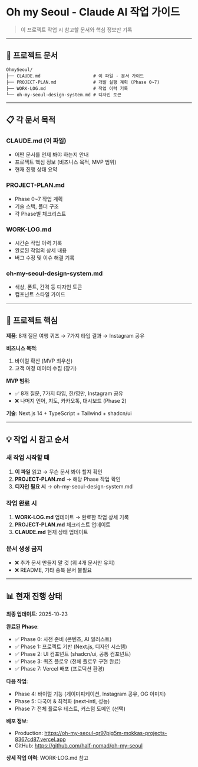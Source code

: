 # Oh my Seoul - Claude AI 작업 가이드

> 이 프로젝트 작업 시 참고할 문서와 핵심 정보만 기록

---

## 📁 프로젝트 문서

```
OhmySeoul/
├── CLAUDE.md                    # 이 파일 - 문서 가이드
├── PROJECT-PLAN.md              # 개발 실행 계획 (Phase 0~7)
├── WORK-LOG.md                  # 작업 이력 기록
└── oh-my-seoul-design-system.md # 디자인 토큰
```

---

## 📋 각 문서 목적

### **CLAUDE.md** (이 파일)
- 어떤 문서를 언제 봐야 하는지 안내
- 프로젝트 핵심 정보 (비즈니스 목적, MVP 범위)
- 현재 진행 상태 요약

### **PROJECT-PLAN.md**
- Phase 0~7 작업 계획
- 기술 스택, 폴더 구조
- 각 Phase별 체크리스트

### **WORK-LOG.md**
- 시간순 작업 이력 기록
- 완료된 작업의 상세 내용
- 버그 수정 및 이슈 해결 기록

### **oh-my-seoul-design-system.md**
- 색상, 폰트, 간격 등 디자인 토큰
- 컴포넌트 스타일 가이드

---

## 🎯 프로젝트 핵심

**제품**: 8개 질문 여행 퀴즈 → 7가지 타입 결과 → Instagram 공유

**비즈니스 목적**:
1. 바이럴 확산 (MVP 최우선)
2. 고객 여정 데이터 수집 (장기)

**MVP 범위**:
- ✅ 8개 질문, 7가지 타입, 한/영만, Instagram 공유
- ❌ 나머지 언어, 지도, 카카오톡, 대시보드 (Phase 2)

**기술**: Next.js 14 + TypeScript + Tailwind + shadcn/ui

---

## 💡 작업 시 참고 순서

### 새 작업 시작할 때
1. **이 파일** 읽고 → 무슨 문서 봐야 할지 확인
2. **PROJECT-PLAN.md** → 해당 Phase 작업 확인
3. **디자인 필요 시** → oh-my-seoul-design-system.md

### 작업 완료 시
1. **WORK-LOG.md** 업데이트 → 완료한 작업 상세 기록
2. **PROJECT-PLAN.md** 체크리스트 업데이트
3. **CLAUDE.md** 현재 상태 업데이트

### 문서 생성 금지
- ❌ 추가 문서 만들지 말 것 (위 4개 문서만 유지)
- ❌ README, 기타 중복 문서 불필요

---

## 📊 현재 진행 상태

**최종 업데이트**: 2025-10-23

**완료된 Phase**:
- ✅ Phase 0: 사전 준비 (콘텐츠, AI 일러스트)
- ✅ Phase 1: 프로젝트 기반 (Next.js, 디자인 시스템)
- ✅ Phase 2: UI 컴포넌트 (shadcn/ui, 공통 컴포넌트)
- ✅ Phase 3: 퀴즈 플로우 (전체 플로우 구현 완료)
- ✅ Phase 7: Vercel 배포 (프로덕션 환경)

**다음 작업**:
- Phase 4: 바이럴 기능 (게이미피케이션, Instagram 공유, OG 이미지)
- Phase 5: 다국어 & 최적화 (next-intl, 성능)
- Phase 7: 전체 플로우 테스트, 커스텀 도메인 (선택)

**배포 정보**:
- Production: https://oh-my-seoul-qr97pjg5m-mokkas-projects-8367cd87.vercel.app
- GitHub: https://github.com/half-nomad/oh-my-seoul

**상세 작업 이력**: WORK-LOG.md 참고
